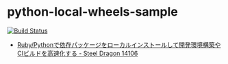 # python-local-wheels-sample

[![Build Status](https://travis-ci.org/raimon49/python-local-wheels-sample.svg?branch=master)](https://travis-ci.org/raimon49/python-local-wheels-sample)

* [Ruby/Pythonで依存パッケージをローカルインストールして開発環境構築やCIビルドを高速化する - Steel Dragon 14106](https://raimon49.github.io/2015/11/08/ci-with-local-packages.html "Ruby/Pythonで依存パッケージをローカルインストールして開発環境構築やCIビルドを高速化する - Steel Dragon 14106")
